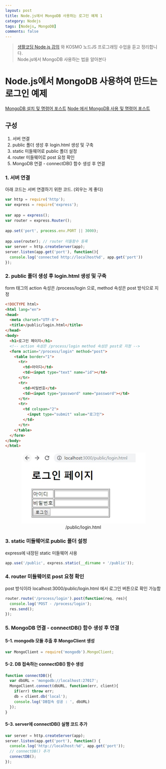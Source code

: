 ```yaml
---
layout: post
title: Node.js에서 MongoDB 사용하는 로그인 예제 1
category: Nodejs
tags: [Nodejs, MongoDB]
comments: false
---
```


> [생활코딩 Node.js 강의](https://www.inflearn.com/course/nodejs-%EA%B0%95%EC%A2%8C-%EC%83%9D%ED%99%9C%EC%BD%94%EB%94%A9#) 와 KOSMO 노드JS 프로그래밍 수업을 듣고 정리합니다.  
> Node.js에서 MongoDB 사용하는 법을 알아본다  

# Node.js에서 MongoDB 사용하여 만드는 로그인 예제

[MongoDB 설치 및 명령어 포스트](https://hjban-dev.github.io/mongodb/2019/08/08/mongodb-00-mongo/)
[Node 에서 MongoDB 사용 및 명령어 포스트](https://hjban-dev.github.io/nodejs/2019/08/21/nodejs-10-mongo1/)

## 구성

1. 서버 연결
1. public 폴더 생성 후 login.html 생성 및 구축
1. static 미들웨어로 public 폴더 설정
1. router 미들웨어로 post 요청 확인
1. MongoDB 연결 - connectDB() 함수 생성 후 연결

### 1. 서버 연결

아래 코드는 서버 연결하기 위한 코드. (외우는 게 좋다)

```javascript
var http = require('http');
var express = require('express');

var app = express();
var router = express.Router();

app.set('port', process.env.PORT || 3000);

app.use(router); // router 미들함수 등록
var server = http.createServer(app);
server.listen(app.get('port'), function(){
  console.log('connected http://localhost%d', app.get('port'))
});
```

### 2. public 폴더 생성 후 login.html 생성 및 구축

form 태그의 action 속성은 /process/login 으로, method 속성은 post 방식으로 지정

```html
<!DOCTYPE html>
<html lang="en">
<head>
  <meta charset="UTF-8">
  <title>/public/login.html</title>
</head>
<body>
  <h1>로그인 페이지</h1>
  <!-- action 속성은 /process/login method 속성은 post로 지정 -->
  <form action="/process/login" method="post">
    <table border="1">
      <tr>
        <td>아이디</td>
        <td><input type="text" name="id"></td>
      </tr>
      <tr>
        <td>비밀번호</td>
        <td><input type="password" name="password"></td>
      </tr>
      <tr>
        <td colspan="2">
          <input type="submit" value="로그인">
        </td>
      </tr>
    </table>
  </form>
</body>
</html>
```

<center>
<figure>
<img src="/assets/post-img/nodejs/public-login.jpg" alt="">
<figcaption>/public/login.html</figcaption>
</figure>
</center>

### 3. static 미들웨어로 public 폴더 설정

express에 내장된 static 미들웨어 사용

```javascript
app.use('/public', express.static(__dirname + '/public'));
```

### 4. router 미들웨어로 post 요청 확인

post 방식이라 localhost:3000/public/login.html 에서 로그인 버튼으로 확인 가능함

```javascript
router.route('/process/login').post(function(req, res){
  console.log('POST - /process/login');
  res.send();
});
```

### 5. MongoDB 연결 - connectDB() 함수 생성 후 연결

#### 5-1. mongodb 모듈 추출 후 MongoClient 생성

```javascript
var MongoClient = require('mongodb').MongoClient;
```

#### 5-2. DB 접속하는 connectDB() 함수 생성

```javascript
function connectDB(){
  var dbURL = 'mongodb://localhost:27017';
  MongoClient.connect(dbURL, function(err, client){
    if(err) throw err;
    db = client.db('local');
    console.log('DB접속 성공 : ', dbURL)
  });
}
```

#### 5-3. server에 connectDB() 실행 코드 추가

```javascript
var server = http.createServer(app);
server.listen(app.get('port'), function() {
  console.log('http://localhost:%d', app.get('port'));
  // connectDB() 추가 
  connectDB();
});
```
